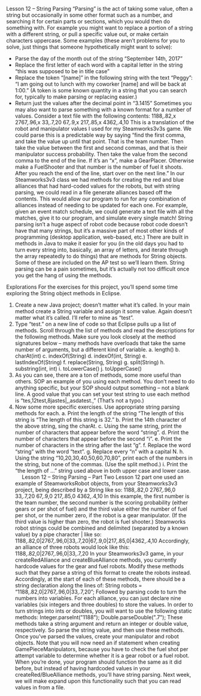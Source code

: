 Lesson 12 – String Parsing
	“Parsing” is the act of taking some value, often a string but occasionally in some other format such as a number, and searching it for certain parts or sections, which you would then do something with. For example you might want to replace a portion of a string with a different string, or pull a specific value out, or make certain characters uppercase.
	Some examples (these aren’t problems for you to solve, just things that someone hypothetically might want to solve):
-	Parse the day of the month out of the string “September 14th, 2017”
-	Replace the first letter of each word with a capital letter in the string “this was supposed to be in title case”
-	Replace the token “[name]” in the following string with the text “Peggy”: “I am going out to lunch with my coworker [name] and will be back at 1:00.” (A token is some known quantity in a string that you can search for, typically to make parsing or replacing easier.)
-	Return just the values after the decimal point in “3.1415”
Sometimes you may also want to parse something with a known format for a number of values. Consider a text file with the following contents:
1188,.82,x
2767,.96,x
33,.7,20
67,.9,x
217,.85,x
4362,.4,10
This is a translation of the robot and manipulator values I used for my Steamworks3v3s game. We could parse this is a predictable way by saying “find the first comma, and take the value up until that point. That is the team number. Then take the value between the first and second commas, and that is their manipulator success probability. Then take the value from the second comma to the end of the line. If it’s an “x”, make a GearPlacer. Otherwise make a FuelShooter and that number is the number of fuel it shoots. After you reach the end of the line, start over on the next line.” 
In our Steamworks3v3 class we had methods for creating the red and blue alliances that had hard-coded values for the robots, but with string parsing, we could read in a file generate alliances based off the contents. This would allow our program to run for any combination of alliances instead of needing to be updated for each one. For example, given an event match schedule, we could generate a text file with all the matches, give it to our program, and simulate every single match!
String parsing isn’t a huge aspect of robot code because robot code doesn’t have that many strings, but it’s a massive part of most other kinds of programming (desktop application, web-based, etc.) There are built in methods in Java to make it easier for you (in the old days you had to turn every string into, basically, an array of letters, and iterate through the array repeatedly to do things) that are methods for String objects. Some of these are included on the AP test so we’ll learn them. String parsing can be a pain sometimes, but it’s actually not too difficult once you get the hang of using the methods.

Explorations
For the exercises for this project, you’ll spend some time exploring the String object methods in Eclipse.
1.	Create a new Java project; doesn’t matter what it’s called. In your main method create a String variable and assign it some value. Again doesn’t matter what it’s called. I’ll refer to mine as “test”.
2.	Type “test.” on a new line of code so that Eclipse pulls up a list of methods. Scroll through the list of methods and read the descriptions for the following methods. Make sure you look closely at the method signatures below – many methods have overloads that take the same number of arguments, but a different kind of variable. 
a.	length()
b.	charAt(int)
c.	indexOf(String)
d.	indexOf(int, String)
e.	lastIndexOf(String)
f.	replace(String, String)
g.	split(String)
h.	substring(int, int)
i.	toLowerCase()
j.	toUpperCase()
3.	As you can see, there are a ton of methods, some more useful than others. SOP an example of you using each method. You don’t need to do anything specific, but your SOP should output something – not a blank line. A good value that you can set your test string to use each method is “tes,12test,8jastes|,,asdatest.,” (That’s not a typo.)
4.	Now some more specific exercises. Use appropriate string parsing methods for each.
a.	Print the length of the string “The length of this string is “The length of this string is 32.”
b.	Print the 14th character of the above string, sing the charAt.
c.	Using the same string,  print the number of characters that appear before the word “string”.
d.	Print the number of characters that appear before the second “i”.
e.	Print the number of characters in the string after the last “g”.
f.	Replace the word “string” with the word “text”.
g.	Replace every “n” with a capital N.
h.	Using the string “10,20,30,40,50,60,70,80”, print each of the numbers in the string, but none of the commas. (Use the split method.)
i.	Print the “the length of …” string used above in both upper case and lower case.
 
Lesson 12 – String Parsing – Part Two
	Lesson 12 part one used an example of SteamworksRobot objects, from your Steamworks3v3 project, being described by a String like so:
1188,.82,0
2767,.96,0
33,.7,20
67,.9,0
217,.85,0
4362,.4,10
In this example, the first number is the team number, the second number is the scoring probability (either gears or per shot of fuel) and the third value either the number of fuel per shot, or the number zero, if the robot is a gear manipulator. (If the third value is higher than zero, the robot is fuel shooter.)
Steamworks robot strings could be combined and delimited (separated by a known value) by a pipe character | like so:
1188,.82,0|2767,.96,0|33,.7,20|67,.9,0|217,.85,0|4362,.4,10
Accordingly, an alliance of three robots would look like this:
1188,.82,0|2767,.96,0|33,.7,20
In your Steamworks3v3 game, in your createRedAlliance and createBlueAlliance methods, you currently hardcode values for the gear and fuel robots. Modify these methods such that they parse a string of this format to create the robots instead.
Accordingly, at the start of each of these methods, there should be a string declaration along the lines of:
String robots = “1188,.82,0|2767,.96,0|33,.7,20”;
Followed by parsing code to turn the numbers into variables. For each alliance, you can just declare nine variables (six integers and three doubles) to store the values. 
In order to turn strings into ints or doubles, you will want to use the following static methods:
	Integer.parseInt("1188");
Double.parseDouble(".7");
These methods take a string argument and return an integer or double value, respectively. So parse the string value, and then use these methods. Once you’ve parsed the values, create your manipulator and robot objects. Note that you will now need an if statement when creating GamePieceManipulators, because you have to check the fuel shot per attempt variable to determine whether it is a gear robot or a fuel robot.
When you’re done, your program should function the same as it did before, but instead of having hardcoded values in your createRed/BlueAlliance methods, you’ll have string parsing. Next week, we will make expand upon this functionality such that you can read values in from a file. 

